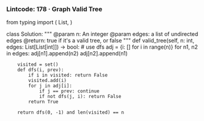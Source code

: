 ### Lintcode: 178 · Graph Valid Tree
from typing import (
    List,
)

class Solution:
    """
    @param n: An integer
    @param edges: a list of undirected edges
    @return: true if it's a valid tree, or false
    """
    def valid_tree(self, n: int, edges: List[List[int]]) -> bool:
        # use dfs
        adj = {i: [] for i in range(n)}
        for n1, n2 in edges:
            adj[n1].append(n2)
            adj[n2].append(n1)
        
        visited = set()
        def dfs(i, prev):
            if i in visited: return False
            visited.add(i)
            for j in adj[i]:
                if j == prev: continue
                if not dfs(j, i): return False
            return True
        
        return dfs(0, -1) and len(visited) == n
